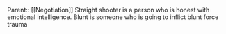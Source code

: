 Parent:: [[Negotiation]]
Straight shooter is a person who is honest with emotional intelligence. Blunt is someone who is going to inflict blunt force trauma
